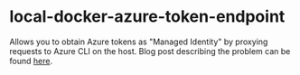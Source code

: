 # local-docker-azure-token-endpoint
Allows you to obtain Azure tokens as "Managed Identity" by proxying requests to Azure CLI on the host.
Blog post describing the problem can be found [here](https://dev.to/oskarm93/obtain-azure-access-token-from-a-local-docker-container-35df).